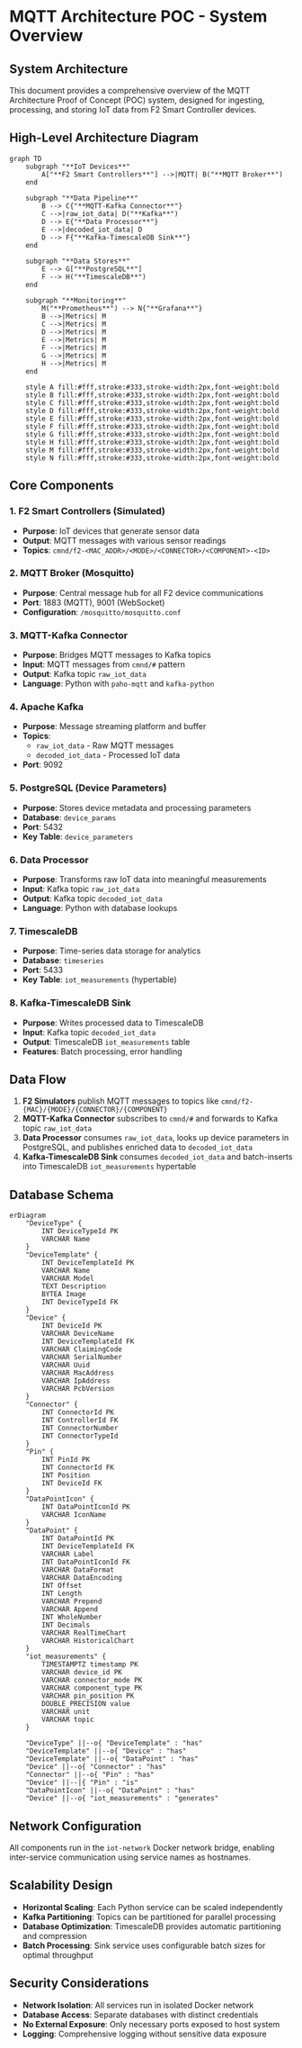 # MQTT Architecture POC - System Overview

## System Architecture

This document provides a comprehensive overview of the MQTT Architecture Proof of Concept (POC) system, designed for ingesting, processing, and storing IoT data from F2 Smart Controller devices.

## High-Level Architecture Diagram

```mermaid
graph TD
    subgraph "**IoT Devices**"
        A["**F2 Smart Controllers**"] -->|MQTT| B("**MQTT Broker**")
    end

    subgraph "**Data Pipeline**"
        B --> C{"**MQTT-Kafka Connector**"}
        C -->|raw_iot_data| D("**Kafka**")
        D --> E{"**Data Processor**"}
        E -->|decoded_iot_data| D
        D --> F{"**Kafka-TimescaleDB Sink**"}
    end

    subgraph "**Data Stores**"
        E --> G["**PostgreSQL**"]
        F --> H("**TimescaleDB**")
    end

    subgraph "**Monitoring**"
        M("**Prometheus**") --> N{"**Grafana**"}
        B -->|Metrics| M
        C -->|Metrics| M
        D -->|Metrics| M
        E -->|Metrics| M
        F -->|Metrics| M
        G -->|Metrics| M
        H -->|Metrics| M
    end

    style A fill:#fff,stroke:#333,stroke-width:2px,font-weight:bold
    style B fill:#fff,stroke:#333,stroke-width:2px,font-weight:bold
    style C fill:#fff,stroke:#333,stroke-width:2px,font-weight:bold
    style D fill:#fff,stroke:#333,stroke-width:2px,font-weight:bold
    style E fill:#fff,stroke:#333,stroke-width:2px,font-weight:bold
    style F fill:#fff,stroke:#333,stroke-width:2px,font-weight:bold
    style G fill:#fff,stroke:#333,stroke-width:2px,font-weight:bold
    style H fill:#fff,stroke:#333,stroke-width:2px,font-weight:bold
    style M fill:#fff,stroke:#333,stroke-width:2px,font-weight:bold
    style N fill:#fff,stroke:#333,stroke-width:2px,font-weight:bold
```

## Core Components

### 1. **F2 Smart Controllers** (Simulated)
- **Purpose**: IoT devices that generate sensor data
- **Output**: MQTT messages with various sensor readings
- **Topics**: `cmnd/f2-<MAC_ADDR>/<MODE>/<CONNECTOR>/<COMPONENT>-<ID>`

### 2. **MQTT Broker (Mosquitto)**
- **Purpose**: Central message hub for all F2 device communications
- **Port**: 1883 (MQTT), 9001 (WebSocket)
- **Configuration**: `/mosquitto/mosquitto.conf`

### 3. **MQTT-Kafka Connector**
- **Purpose**: Bridges MQTT messages to Kafka topics
- **Input**: MQTT messages from `cmnd/#` pattern
- **Output**: Kafka topic `raw_iot_data`
- **Language**: Python with `paho-mqtt` and `kafka-python`

### 4. **Apache Kafka**
- **Purpose**: Message streaming platform and buffer
- **Topics**: 
  - `raw_iot_data` - Raw MQTT messages
  - `decoded_iot_data` - Processed IoT data
- **Port**: 9092

### 5. **PostgreSQL (Device Parameters)**
- **Purpose**: Stores device metadata and processing parameters
- **Database**: `device_params`
- **Port**: 5432
- **Key Table**: `device_parameters`

### 6. **Data Processor**
- **Purpose**: Transforms raw IoT data into meaningful measurements
- **Input**: Kafka topic `raw_iot_data`
- **Output**: Kafka topic `decoded_iot_data`
- **Language**: Python with database lookups

### 7. **TimescaleDB**
- **Purpose**: Time-series data storage for analytics
- **Database**: `timeseries`
- **Port**: 5433
- **Key Table**: `iot_measurements` (hypertable)

### 8. **Kafka-TimescaleDB Sink**
- **Purpose**: Writes processed data to TimescaleDB
- **Input**: Kafka topic `decoded_iot_data`
- **Output**: TimescaleDB `iot_measurements` table
- **Features**: Batch processing, error handling

## Data Flow

1.  **F2 Simulators** publish MQTT messages to topics like `cmnd/f2-{MAC}/{MODE}/{CONNECTOR}/{COMPONENT}`
2.  **MQTT-Kafka Connector** subscribes to `cmnd/#` and forwards to Kafka topic `raw_iot_data`
3.  **Data Processor** consumes `raw_iot_data`, looks up device parameters in PostgreSQL, and publishes enriched data to `decoded_iot_data`
4.  **Kafka-TimescaleDB Sink** consumes `decoded_iot_data` and batch-inserts into TimescaleDB `iot_measurements` hypertable

## Database Schema

```mermaid
erDiagram
    "DeviceType" {
        INT DeviceTypeId PK
        VARCHAR Name
    }
    "DeviceTemplate" {
        INT DeviceTemplateId PK
        VARCHAR Name
        VARCHAR Model
        TEXT Description
        BYTEA Image
        INT DeviceTypeId FK
    }
    "Device" {
        INT DeviceId PK
        VARCHAR DeviceName
        INT DeviceTemplateId FK
        VARCHAR ClaimingCode
        VARCHAR SerialNumber
        VARCHAR Uuid
        VARCHAR MacAddress
        VARCHAR IpAddress
        VARCHAR PcbVersion
    }
    "Connector" {
        INT ConnectorId PK
        INT ControllerId FK
        INT ConnectorNumber
        INT ConnectorTypeId
    }
    "Pin" {
        INT PinId PK
        INT ConnectorId FK
        INT Position
        INT DeviceId FK
    }
    "DataPointIcon" {
        INT DataPointIconId PK
        VARCHAR IconName
    }
    "DataPoint" {
        INT DataPointId PK
        INT DeviceTemplateId FK
        VARCHAR Label
        INT DataPointIconId FK
        VARCHAR DataFormat
        VARCHAR DataEncoding
        INT Offset
        INT Length
        VARCHAR Prepend
        VARCHAR Append
        INT WholeNumber
        INT Decimals
        VARCHAR RealTimeChart
        VARCHAR HistoricalChart
    }
    "iot_measurements" {
        TIMESTAMPTZ timestamp PK
        VARCHAR device_id PK
        VARCHAR connector_mode PK
        VARCHAR component_type PK
        VARCHAR pin_position PK
        DOUBLE_PRECISION value
        VARCHAR unit
        VARCHAR topic
    }

    "DeviceType" ||--o{ "DeviceTemplate" : "has"
    "DeviceTemplate" ||--o{ "Device" : "has"
    "DeviceTemplate" ||--o{ "DataPoint" : "has"
    "Device" ||--o{ "Connector" : "has"
    "Connector" ||--o{ "Pin" : "has"
    "Device" ||--|{ "Pin" : "is"
    "DataPointIcon" ||--o{ "DataPoint" : "has"
    "Device" ||--o{ "iot_measurements" : "generates"

```

## Network Configuration

All components run in the `iot-network` Docker network bridge, enabling inter-service communication using service names as hostnames.

## Scalability Design

- **Horizontal Scaling**: Each Python service can be scaled independently
- **Kafka Partitioning**: Topics can be partitioned for parallel processing
- **Database Optimization**: TimescaleDB provides automatic partitioning and compression
- **Batch Processing**: Sink service uses configurable batch sizes for optimal throughput

## Security Considerations

- **Network Isolation**: All services run in isolated Docker network
- **Database Access**: Separate databases with distinct credentials
- **No External Exposure**: Only necessary ports exposed to host system
- **Logging**: Comprehensive logging without sensitive data exposure